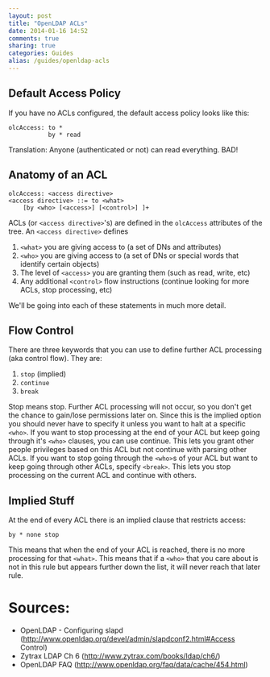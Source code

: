 ```yaml
---
layout: post
title: "OpenLDAP ACLs"
date: 2014-01-16 14:52
comments: true
sharing: true
categories: Guides
alias: /guides/openldap-acls
---
```


## Default Access Policy
If you have no ACLs configured, the default access policy looks like this:
```
olcAccess: to *
           by * read
```
Translation: Anyone (authenticated or not) can read everything. BAD!

## Anatomy of an ACL
```plain
olcAccess: <access directive>
<access directive> ::= to <what>
    [by <who> [<access>] [<control>] ]+
```
ACLs (or ```<access directive>```'s) are defined in the ```olcAccess``` attributes of the tree. An ```<access directive>``` defines 
1. ```<what>``` you are giving access to (a set of DNs and attributes)
1. ```<who>``` you are giving access to (a set of DNs or special words that identify certain objects)
1. The level of ```<access>``` you are granting them (such as read, write, etc)
1. Any additional ```<control>``` flow instructions (continue looking for more ACLs, stop processing, etc)

We'll be going into each of these statements in much more detail.

## Flow Control
There are three keywords that you can use to define further ACL processing (aka control flow). They are:
1. ```stop``` (implied)
1. ```continue```
1. ```break```

Stop means stop. Further ACL processing will not occur, so you don't get the chance to gain/lose permissions later on. Since this is the implied option you should never have to specify it unless you want to halt at a specific ```<who>```.
If you want to stop processing at the end of your ACL but keep going through it's ```<who>``` clauses, you can use continue. This lets you grant other people privileges based on this ACL but not continue with parsing other ACLs.
If you want to stop going through the ```<who>```s of your ACL but want to keep going through other ACLs, specify ```<break>```. This lets you stop processing on the current ACL and continue with others.

## Implied Stuff
At the end of every ACL there is an implied clause that restricts access:
```
by * none stop
```
This means that when the end of your ACL is reached, there is no more processing for that ```<what>```. This means that if a ```<who>``` that you care about is not in this rule but appears further down the list, it will never reach that later rule.

# Sources:
* OpenLDAP - Configuring slapd (<a href="http://www.openldap.org/devel/admin/slapdconf2.html#Access Control">http://www.openldap.org/devel/admin/slapdconf2.html#Access Control</a>)
* Zytrax LDAP Ch 6 (<a href="http://www.zytrax.com/books/ldap/ch6/">http://www.zytrax.com/books/ldap/ch6/</a>)
* OpenLDAP FAQ (<a href="http://www.openldap.org/faq/data/cache/454.html">http://www.openldap.org/faq/data/cache/454.html</a>)
